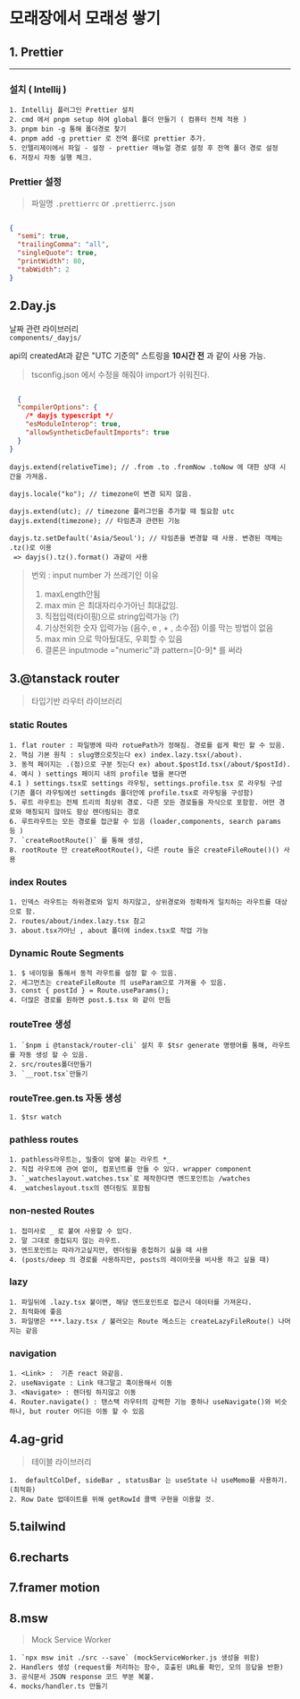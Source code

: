 # 모래장에서 모래성 쌓기

## 1. Prettier

<hr>

### 설치 ( Intellij )

    1. Intellij 플러그인 Prettier 설치
    2. cmd 에서 pnpm setup 하여 global 폴더 만들기 ( 컴퓨터 전체 적용 )
    3. pnpm bin -g 통해 폴더경로 찾기
    4. pnpm add -g prettier 로 전역 폴더로 prettier 추가.
    5. 인텔리제이에서 파일 - 설정 - prettier 매뉴얼 경로 설정 후 전역 폴더 경로 설정 
    6. 저장시 자동 실행 체크.

### Prettier 설정

> 파일명 `.prettierrc` or `.prettierrc.json`

```json

{
  "semi": true,
  "trailingComma": "all",
  "singleQuote": true,
  "printWidth": 80,
  "tabWidth": 2
}

```

## 2.Day.js

날짜 관련 라이브러리  
`components/_dayjs/`

api의 createdAt과 같은 "UTC 기준의" 스트링을 **10시간 전** 과 같이 사용 가능.

  > tsconfig.json 에서 수정을 해줘야 import가 쉬워진다.
```json

  {
  "compilerOptions": {
    /* dayjs typescript */
    "esModuleInterop": true,
    "allowSyntheticDefaultImports": true
  }
}
```



    dayjs.extend(relativeTime); // .from .to .fromNow .toNow 에 대한 상대 시간을 가져옴.

    dayjs.locale("ko"); // timezone이 변경 되지 않음.

    dayjs.extend(utc); // timezone 플러그인을 추가할 때 필요함 utc
    dayjs.extend(timezone); // 타임존과 관련된 기능 

    dayjs.tz.setDefault('Asia/Seoul'); // 타임존을 변경할 때 사용. 변경된 객체는 .tz()로 이용
     => dayjs().tz().format() 과같이 사용


> 번외 : input number 가 쓰레기인 이유
> 1. maxLength안됨
> 2. max min 은 최대자리수가아닌 최대값임.
> 3. 직접입력(타이핑)으로 string입력가능 (?)
> 4. 기상천외한 숫자 입력가능 (음수, e , + , 소수점) 이를 막는 방법이 없음
> 5. max min 으로 막아뒀대도, 우회할 수 있음
> 6. 결론은  inputmode ="numeric"과 pattern=[0-9]* 를 써라 


## 3.@tanstack router

> 타입기반 라우터 라이브러리

### static Routes
   
    1. flat router : 파일명에 따라 rotuePath가 정해짐. 경로를 쉽게 확인 할 수 있음.  
    2. 핵심 기본 원칙 : slug명으로짓는다 ex) index.lazy.tsx(/about).  
    3. 동적 페이지는 .(점)으로 구분 짓는다 ex) about.$postId.tsx(/about/$postId).  
    4. 예시 ) settings 페이지 내의 profile 탭을 본다면   
    4.1 ) settings.tsx로 settings 라우팅, settings.profile.tsx 로 라우팅 구성  
    (기존 폴더 라우팅에선 settingds 폴더안에 profile.tsx로 라우팅을 구성함)   
    5. 루트 라우트는 전체 트리의 최상위 경로. 다른 모든 경로들을 자식으로 포함함. 어떤 경로와 매칭되지 않아도 항상 렌더링되는 경로  
    6. 루트라우트는 모든 경로를 접근할 수 있음 (loader,components, search params 등 )  
    7. `createRootRoute()` 를 통해 생성,  
    8. rootRoute 만 createRootRoute(), 다른 route 들은 createFileRoute()() 사용

### index Routes

    1. 인덱스 라우트는 하위경로와 일치 하지않고, 상위경로와 정확하게 일치하는 라우트를 대상으로 함.
    2. routes/about/index.lazy.tsx 참고
    3. about.tsx가아닌 , about 폴더에 index.tsx로 작업 가능

### Dynamic Route Segments

    1. $ 네이밍을 통해서 동적 라우트를 설정 할 수 있음.
    2. 세그먼츠는 createFileRoute 의 useParam으로 가져올 수 있음.
    3. const { postId } = Route.useParams();
    4. 더많은 경로를 원하면 post.$.tsx 와 같이 만듬
### routeTree 생성  
    1. `$npm i @tanstack/router-cli` 설치 후 $tsr generate 명령어를 통해, 라우트를 자동 생성 할 수 있음.
    2. src/routes폴더만들기
    3. `__root.tsx`만들기

### routeTree.gen.ts 자동 생성
    1. $tsr watch


### pathless routes
    1. pathless라우트는, 밀줄이 앞에 붙는 라우트 *_
    2. 직접 라우트에 관여 없이, 컴포넌트를 만들 수 있다. wrapper component
    3. `_watcheslayout.watches.tsx`로 제작한다면 엔드포인트는 /watches
    4. _watcheslayout.tsx의 렌더링도 포함됨

### non-nested Routes 
    1. 접미사로 _ 로 붙여 사용할 수 있다. 
    2. 말 그대로 중첩되지 않는 라우트. 
    3. 엔드포인트는 따라가고싶지만, 렌더링을 중첩하기 싫을 때 사용
    4. (posts/deep 의 경로를 사용하지만, posts의 레이아웃을 비사용 하고 싶을 때)

### lazy
    1. 파일뒤에 .lazy.tsx 붙이면, 해당 엔드포인트로 접근시 데이터를 가져온다.
    2. 최적화에 좋음
    3. 파일명은 ***.lazy.tsx / 불러오는 Route 메소드는 createLazyFileRoute() 나머지는 같음

### navigation
    1. <Link> :  기존 react 와같음.
    2. useNavigate : Link 태그말고 훅이용해서 이동
    3. <Navigate> : 렌더링 하지않고 이동
    4. Router.navigate() : 탠스택 라우터의 강력한 기능 중하나 useNavigate()와 비슷하나, but router 어디든 이동 할 수 있음

## 4.ag-grid
> 테이블 라이브러리

    1.  defaultColDef, sideBar , statusBar 는 useState 나 useMemo를 사용하기.(최적화)
    2. Row Date 업데이트를 위해 getRowId 콜백 구현을 이용할 것. 

## 5.tailwind

## 6.recharts 

## 7.framer motion

## 8.msw
> Mock Service Worker

    1. `npx msw init ./src --save` (mockServiceWorker.js 생성을 위함)
    2. Handlers 생성 (request를 처리하는 함수, 호출된 URL를 확인, 모의 응답을 반환)  
    3. 공식문서 JSON response 코드 부분 복붙.
    4. mocks/handler.ts 만들기 
